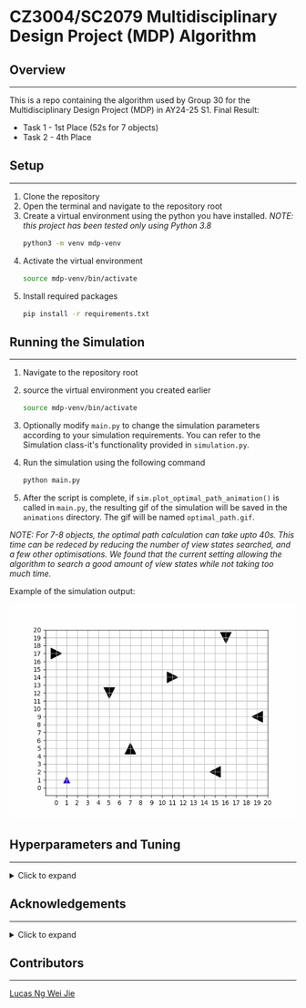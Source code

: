 # CZ3004/SC2079 Multidisciplinary Design Project (MDP) Algorithm


## Overview

---
This is a repo containing the algorithm used by Group 30 for the Multidisciplinary Design Project (MDP) in AY24-25 S1. Final Result:
- Task 1 - 1st Place (52s for 7 objects)
- Task 2 - 4th Place 

## Setup 

---
1. Clone the repository
2. Open the terminal and navigate to the repository root
3. Create a virtual environment using the python you have installed.
 _NOTE: this project has been tested only using Python 3.8_
    ```bash
    python3 -m venv mdp-venv
    ```
4. Activate the virtual environment
    ```bash
    source mdp-venv/bin/activate
    ```
5. Install required packages
    ```bash
    pip install -r requirements.txt
    ```

## Running the Simulation

---
1. Navigate to the repository root  
2. source the virtual environment you created earlier
    ```bash
    source mdp-venv/bin/activate
    ```
3. Optionally modify `main.py` to change the simulation parameters according to your simulation requirements. You can 
refer to the Simulation class-it's functionality provided in `simulation.py`.

4. Run the simulation using the following command
    ```bash
    python main.py
    ```
5. After the script is complete, if `sim.plot_optimal_path_animation()` is called in `main.py`, the resulting gif of
the simulation will be saved in the `animations` directory. The gif will be named `optimal_path.gif`.

_NOTE: For 7-8 objects, the optimal path calculation can take upto 40s. This time can be redeced by reducing the number 
of view states searched, and a few other optimisations. We found that the current setting allowing the algorithm to search 
a good amount of view states while not taking too much time._

Example of the simulation output:  

![Simulation Output](https://github.com/Chinmay-002/mdp-algo/blob/main/animations/optimal_path.gif)

## Hyperparameters and Tuning

---

<details>
  <summary>Click to expand</summary>  


You can find most of the hyperparameters in the consts.py file. The hyperparameters are as follows:

### Algo hyperparams:

`TURN_FACTOR`: The cost of turning the robot. The higher the value, the less likely the robot is to turn.

`HALF_TURN_FACTOR`: The cost of turning the robot by 180 degrees. The higher the value, the higher the chance the root will turn only when it needs to.

`REVERSE_FACTOR`: The cost of reversing the robot. The higher the value, the less likely the robot is to reverse.

`HALF_TURN_FACTOR`: The cost of turning the robot by 180 degrees. The higher the value, 
the higher the chance the root make offset turns.

`SCREENSHOT_COST`: The cost of taking an image off center. The higher the value, the less likely the robot is to take an image off center.

`TOO_CLOSE_COST` : The cost of being too close to an object while taking an image

`TURN_PADDING`: Padding for the robot to turn. The higher the value, the more space the robot will need to make a turn. Must be tuned with `MID_TURN_PADDING`.

`MID_TURN_PADDING`: Padding for the robot to turn. The higher the value, the more space the robot will need to make a turn. Must be tuned with `TURN_PADDING`.

### Hardware hyperparams:
`TURNS`: The number of grid squares the robot moves for a turn on each axis. This must be tuned based on real robot movement.

`HALF_TURNS`: The number of grid squares the robot moves for a half turn on each axis. This must be tuned based on real robot movement. 

For more on tuning the hardware movements to fit software requirements, see the [`tools/movement.py`](https://github.com/Chinmay-002/mdp-algo/blob/main/tools/movement.py) for the `CommandGenerator` class.

### Deprecated hyperparams: 

`SAFE_COST`: The cost in case the robot is too close to an object

</details>

## Acknowledgements

---
<details>
  <summary>Click to expand</summary>  


I used [pyesonekyaw](https://github.com/pyesonekyaw)'s MDP algorithm as a starting point, but reimplemented it and improved it significantly by adding new functionality. Multiple modifications were also made in order to fit the requirements specified by the other teams in my MDP group (AY 24-25 S1 Group 30).

The original code can be found [in this repository](https://github.com/pyesonekyaw/CZ3004-SC2079-MDP-Algorithm).
</details>

## Contributors

---

[Lucas Ng Wei Jie](https://github.com/LucasNgWeiJie)
